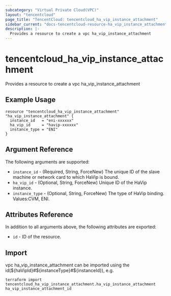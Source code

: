 ```yaml
---
subcategory: "Virtual Private Cloud(VPC)"
layout: "tencentcloud"
page_title: "TencentCloud: tencentcloud_ha_vip_instance_attachment"
sidebar_current: "docs-tencentcloud-resource-ha_vip_instance_attachment"
description: |-
  Provides a resource to create a vpc ha_vip_instance_attachment
---
```


# tencentcloud_ha_vip_instance_attachment

Provides a resource to create a vpc ha_vip_instance_attachment

## Example Usage

```hcl
resource "tencentcloud_ha_vip_instance_attachment" "ha_vip_instance_attachment" {
  instance_id   = "eni-xxxxxx"
  ha_vip_id     = "havip-xxxxxx"
  instance_type = "ENI"
}
```

## Argument Reference

The following arguments are supported:

* `instance_id` - (Required, String, ForceNew) The unique ID of the slave machine or network card to which HaVip is bound.
* `ha_vip_id` - (Optional, String, ForceNew) Unique ID of the HaVip instance.
* `instance_type` - (Optional, String, ForceNew) The type of HaVip binding. Values:CVM, ENI.

## Attributes Reference

In addition to all arguments above, the following attributes are exported:

* `id` - ID of the resource.



## Import

vpc ha_vip_instance_attachment can be imported using the id(${haVipId}#${instanceType}#${instanceId}), e.g.

```
terraform import tencentcloud_ha_vip_instance_attachment.ha_vip_instance_attachment ha_vip_instance_attachment_id
```

